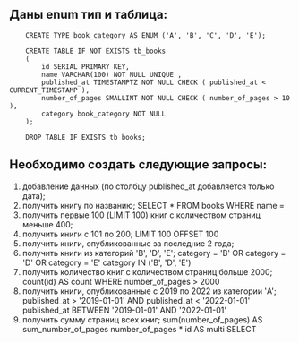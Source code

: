 ## Даны enum тип и таблица:

        CREATE TYPE book_category AS ENUM ('A', 'B', 'C', 'D', 'E');

        CREATE TABLE IF NOT EXISTS tb_books
        (
            id SERIAL PRIMARY KEY,
            name VARCHAR(100) NOT NULL UNIQUE ,
            published_at TIMESTAMPTZ NOT NULL CHECK ( published_at < CURRENT_TIMESTAMP ),
            number_of_pages SMALLINT NOT NULL CHECK ( number_of_pages > 10 ),
            category book_category NOT NULL
        );

        DROP TABLE IF EXISTS tb_books;

## Необходимо создать следующие запросы:
1. добавление данных (по столбцу published_at добавляется только дата);
2. получить книгу по названию; SELECT * FROM books WHERE name = 
3. получить первые 100 (LIMIT 100) книг с количеством страниц меньше 400;
4. получить книги с 101 по 200;  LIMIT 100 OFFSET 100
5. получить книги, опубликованные за последние 2 года;
6. получить книги из категорий 'B', 'D', 'E';
category = 'B' OR category = 'D' OR category = 'E'
category IN ('B', 'D', 'E')
7. получить количество книг с количеством страниц больше 2000;
count(id) AS count WHERE number_of_pages > 2000
8. получить книги, опубликованные с 2019 по 2022 из категории 'A';
   published_at > '2019-01-01' AND published_at < '2022-01-01'
   published_at BETWEEN '2019-01-01' AND '2022-01-01'
9. получить сумму страниц всех книг;
sum(number_of_pages) AS sum_number_of_pages
   number_of_pages * id AS multi
SELECT 